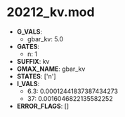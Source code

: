 # 20212_kv.mod

- **G_VALS**:
  - gbar_kv: 5.0
- **GATES**:
  - n: 1
- **SUFFIX**: kv
- **GMAX_NAME**: gbar_kv
- **STATES**: ['n']
- **I_VALS**:
  - 6.3: 0.00012441837387434273
  - 37: 0.0016046822135582252
- **ERROR_FLAGS**: []

